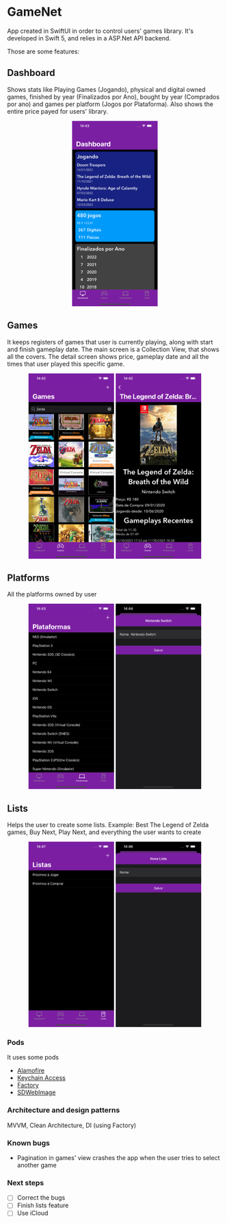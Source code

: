 # GameNet
App created in SwiftUI in order to control users' games library. 
It's developed in Swift 5, and relies in a ASP.Net API backend.

Those are some features:

## Dashboard
Shows stats like Playing Games (Jogando), physical and digital owned games, finished by year (Finalizados por Ano), bought by year (Comprados por ano) and games per platform (Jogos por Plataforma).
Also shows the entire price payed for users' library.

<p align="center">
<img src="https://github.com/allistoncarlos/GameNet.UIKit/blob/master/Screenshots/Dashboard.png" alt="Dashboard" width="200"/>
</p>

## Games
It keeps registers of games that user is currently playing, along with start and finish gameplay date. The main screen is a Collection View, that shows all the covers. The detail screen shows price, gameplay date and all the times that user played this specific game.

<p align="center">
<img src="https://github.com/allistoncarlos/GameNet.UIKit/blob/master/Screenshots/Games.png" alt="Games" width="200"/>
<img src="https://github.com/allistoncarlos/GameNet.UIKit/blob/master/Screenshots/GameDetail.png" alt="Games Detail" width="200"/>
</p>

## Platforms
All the platforms owned by user
<p align="center">
<img src="https://github.com/allistoncarlos/GameNet.UIKit/blob/master/Screenshots/Platforms.png" alt="Platforms" width="200"/>
<img src="https://github.com/allistoncarlos/GameNet.UIKit/blob/master/Screenshots/NewPlatform.png" alt="New Platform" width="200"/>
</p>

## Lists
Helps the user to create some lists. Example: Best The Legend of Zelda games, Buy Next, Play Next, and everything the user wants to create
<p align="center">
<img src="https://github.com/allistoncarlos/GameNet.UIKit/blob/master/Screenshots/Lists.png" alt="Lists" width="200"/>
<img src="https://github.com/allistoncarlos/GameNet.UIKit/blob/master/Screenshots/NewList.png" alt="New List" width="200"/>
</p>

### Pods
It uses some pods
* [Alamofire](https://github.com/Alamofire/Alamofire)
* [Keychain Access](https://github.com/kishikawakatsumi/KeychainAccess)
* [Factory](https://github.com/hmlongco/Factory)
* [SDWebImage](https://github.com/SDWebImage/SDWebImage)

### Architecture and design patterns
MVVM, Clean Architecture, DI (using Factory)

### Known bugs
* Pagination in games' view crashes the app when the user tries to select another game

### Next steps
- [ ] Correct the bugs
- [ ] Finish lists feature
- [ ] Use iCloud
